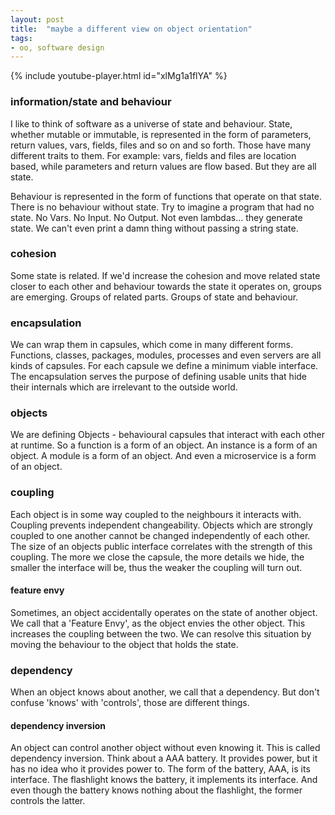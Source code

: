 ```yaml
---
layout: post
title:  "maybe a different view on object orientation"
tags: 
- oo, software design 
---
```


{% include youtube-player.html id="xlMg1a1flYA" %}

### information/state and behaviour
I like to think of software as a universe of state and behaviour.
State, whether mutable or immutable, is represented in the form of parameters, return values, vars, fields, files and so on and so forth.
Those have many different traits to them.
For example: vars, fields and files are location based, while parameters and return values are flow based. 
But they are all state.


Behaviour is represented in the form of functions that operate on that state. 
There is no behaviour without state.
Try to imagine a program that had no state.
No Vars.
No Input.
No Output.
Not even lambdas... they generate state.
We can't even print a damn thing without passing a string state.


### cohesion
Some state is related.
If we'd increase the cohesion and move related state closer to each other and behaviour towards the state it operates on, groups are emerging.
Groups of related parts.
Groups of state and behaviour. 


### encapsulation
We can wrap them in capsules, which come in many different forms. 
Functions, classes, packages, modules, processes and even servers are all kinds of capsules.
For each capsule we define a minimum viable interface.
The encapsulation serves the purpose of defining usable units that hide their internals which are irrelevant to the outside world.


### objects
We are defining Objects - behavioural capsules that interact with each other at runtime.
So a function is a form of an object.
An instance is a form of an object.
A module is a form of an object.
And even a microservice is a form of an object.


### coupling
Each object is in some way coupled to the neighbours it interacts with.
Coupling prevents independent changeability.
Objects which are strongly coupled to one another cannot be changed independently of each other.
The size of an objects public interface correlates with the strength of this coupling.
The more we close the capsule, the more details we hide, the smaller the interface will be, thus the weaker the coupling will turn out.

#### feature envy
Sometimes, an object accidentally operates on the state of another object. 
We call that a 'Feature Envy', as the object envies the other object.
This increases the coupling between the two.
We can resolve this situation by moving the behaviour to the object that holds the state.


### dependency
When an object knows about another, we call that a dependency. 
But don't confuse 'knows' with 'controls', those are different things.

#### dependency inversion
An object can control another object without even knowing it.
This is called dependency inversion.
Think about a AAA battery. It provides power, but it has no idea who it provides power to.
The form of the battery, AAA, is its interface. 
The flashlight knows the battery, it implements its interface.
And even though the battery knows nothing about the flashlight, the former controls the latter.


